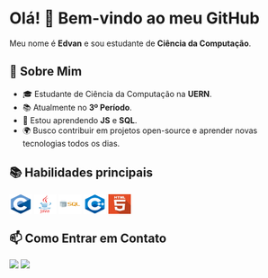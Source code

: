 # Olá! 👋 Bem-vindo ao meu GitHub

Meu nome é **Edvan** e sou estudante de **Ciência da Computação**. 

## 🚀 Sobre Mim
- 🎓 Estudante de Ciência da Computação na **UERN**.
- 📚 Atualmente no **3º Período**.
- 🌱 Estou aprendendo **JS** e **SQL**.
- 🌍 Busco contribuir em projetos open-source e aprender novas tecnologias todos os dias.


  
## 📚 Habilidades principais

<div style="display: inline_block">
  <img align="center" alt="C" height="35" width="40" src="https://github.com/octavio-oi/Language-Logo-List/blob/main/background%20white/small/C.png">
  <img align="center" alt="Java" height="35" width="40" src="https://github.com/octavio-oi/Language-Logo-List/blob/main/background%20white/small/JAVA.png">
  <img align="center" alt="SQL" height="35" width="40" src="https://github.com/octavio-oi/Language-Logo-List/blob/main/background%20white/small/SQL.png">
  <img align="center" alt="C++" height="35" width="40" src="https://github.com/octavio-oi/Language-Logo-List/blob/main/background%20white/small/C%2B%2B.png">
  <img align="center" alt="HTML" height="35" width="40" src="https://github.com/octavio-oi/Language-Logo-List/blob/main/background%20white/small/HTML.png">
</div>


</div>
  
  ## 📫 Como Entrar em Contato
 
<div> 
  <a href="https://www.instagram.com/edvan_sll/profilecard/?igsh=OXFnOGNwZ2s2eDhh" target="_blank"><img src="https://img.shields.io/badge/-Instagram-%23E4405F?style=for-the-badge&logo=instagram&logoColor=white" target="_blank"></a>
  <a href="" target="_blank"><img src="https://img.shields.io/badge/-LinkedIn-%230077B5?style=for-the-badge&logo=linkedin&logoColor=white" target="_blank"></a>
  
</div>
